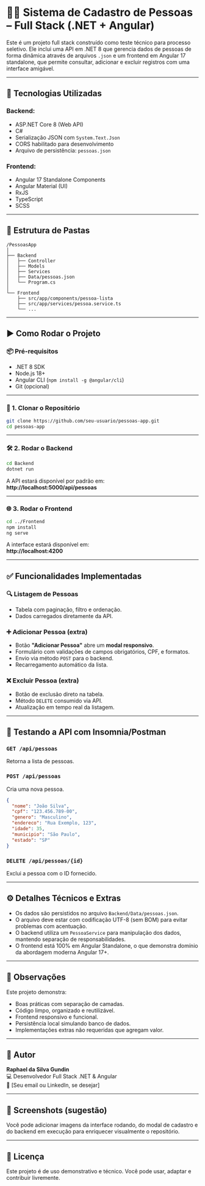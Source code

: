 
# 🧑‍💼 Sistema de Cadastro de Pessoas – Full Stack (.NET + Angular)

Este é um projeto full stack construído como teste técnico para processo seletivo. Ele inclui uma API em .NET 8 que gerencia dados de pessoas de forma dinâmica através de arquivos `.json` e um frontend em Angular 17 standalone, que permite consultar, adicionar e excluir registros com uma interface amigável.

---

## 🔧 Tecnologias Utilizadas

### Backend:
- ASP.NET Core 8 (Web API)
- C#
- Serialização JSON com `System.Text.Json`
- CORS habilitado para desenvolvimento
- Arquivo de persistência: `pessoas.json`

### Frontend:
- Angular 17 Standalone Components
- Angular Material (UI)
- RxJS
- TypeScript
- SCSS

---

## 📁 Estrutura de Pastas

```
/PessoasApp
│
├── Backend
│   ├── Controller
│   ├── Models
│   ├── Services
│   ├── Data/pessoas.json
│   └── Program.cs
│
└── Frontend
    ├── src/app/components/pessoa-lista
    ├── src/app/services/pessoa.service.ts
    └── ...
```

---

## ▶️ Como Rodar o Projeto

### 📦 Pré-requisitos

- .NET 8 SDK
- Node.js 18+
- Angular CLI (`npm install -g @angular/cli`)
- Git (opcional)

---

### 🔌 1. Clonar o Repositório

```bash
git clone https://github.com/seu-usuario/pessoas-app.git
cd pessoas-app
```

---

### 🛠️ 2. Rodar o Backend

```bash
cd Backend
dotnet run
```

A API estará disponível por padrão em:  
**http://localhost:5000/api/pessoas**

---

### 🌐 3. Rodar o Frontend

```bash
cd ../Frontend
npm install
ng serve
```

A interface estará disponível em:  
**http://localhost:4200**

---

## ✅ Funcionalidades Implementadas

### 🔍 Listagem de Pessoas

- Tabela com paginação, filtro e ordenação.
- Dados carregados diretamente da API.

### ➕ Adicionar Pessoa (extra)

- Botão **"Adicionar Pessoa"** abre um **modal responsivo**.
- Formulário com validações de campos obrigatórios, CPF, e formatos.
- Envio via método `POST` para o backend.
- Recarregamento automático da lista.

### ❌ Excluir Pessoa (extra)

- Botão de exclusão direto na tabela.
- Método `DELETE` consumido via API.
- Atualização em tempo real da listagem.

---

## 🧪 Testando a API com Insomnia/Postman

### `GET /api/pessoas`
Retorna a lista de pessoas.

### `POST /api/pessoas`
Cria uma nova pessoa.
```json
{
  "nome": "João Silva",
  "cpf": "123.456.789-00",
  "genero": "Masculino",
  "endereco": "Rua Exemplo, 123",
  "idade": 35,
  "municipio": "São Paulo",
  "estado": "SP"
}
```

### `DELETE /api/pessoas/{id}`
Exclui a pessoa com o ID fornecido.

---

## ⚙️ Detalhes Técnicos e Extras

- Os dados são persistidos no arquivo `Backend/Data/pessoas.json`.
- O arquivo deve estar com codificação UTF-8 (sem BOM) para evitar problemas com acentuação.
- O backend utiliza um `PessoaService` para manipulação dos dados, mantendo separação de responsabilidades.
- O frontend está 100% em Angular Standalone, o que demonstra domínio da abordagem moderna Angular 17+.

---

## 📝 Observações

Este projeto demonstra:
- Boas práticas com separação de camadas.
- Código limpo, organizado e reutilizável.
- Frontend responsivo e funcional.
- Persistência local simulando banco de dados.
- Implementações extras não requeridas que agregam valor.

---

## 👤 Autor

**Raphael da Silva Gundin**  
💻 Desenvolvedor Full Stack .NET & Angular  
📧 [Seu email ou LinkedIn, se desejar]

---

## 📌 Screenshots (sugestão)

Você pode adicionar imagens da interface rodando, do modal de cadastro e do backend em execução para enriquecer visualmente o repositório.

---

## 📄 Licença

Este projeto é de uso demonstrativo e técnico. Você pode usar, adaptar e contribuir livremente.

